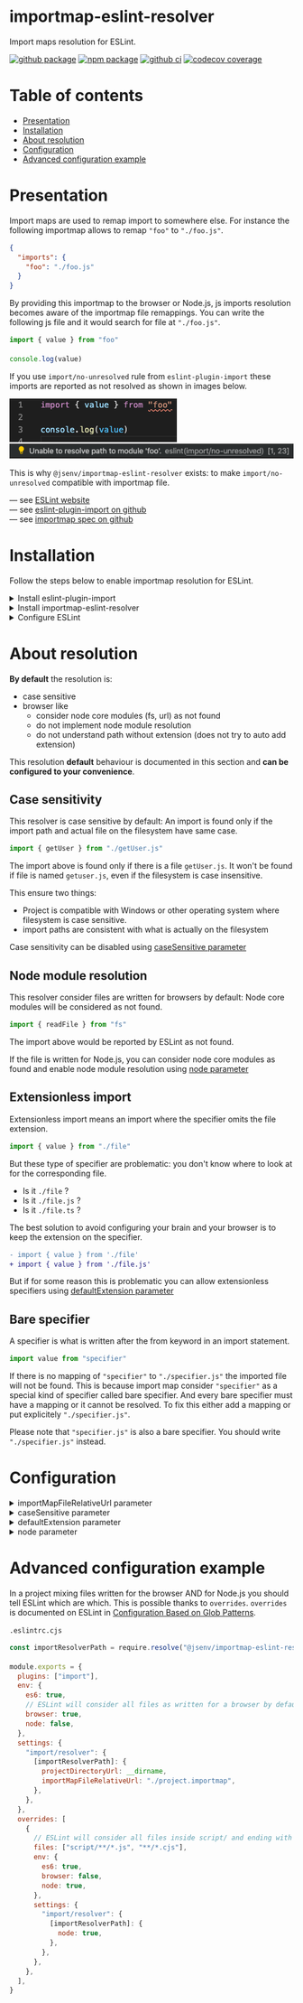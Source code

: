# importmap-eslint-resolver

Import maps resolution for ESLint.

[![github package](https://img.shields.io/github/package-json/v/jsenv/jsenv-importmap-eslint-resolver.svg?logo=github&label=package)](https://github.com/jsenv/jsenv-importmap-eslint-resolver/packages)
[![npm package](https://img.shields.io/npm/v/@jsenv/importmap-eslint-resolver.svg?logo=npm&label=package)](https://www.npmjs.com/package/@jsenv/importmap-eslint-resolver)
[![github ci](https://github.com/jsenv/jsenv-importmap-eslint-resolver/workflows/ci/badge.svg)](https://github.com/jsenv/jsenv-importmap-eslint-resolver/actions?workflow=ci)
[![codecov coverage](https://codecov.io/gh/jsenv/jsenv-importmap-eslint-resolver/branch/master/graph/badge.svg)](https://codecov.io/gh/jsenv/jsenv-importmap-eslint-resolver)

# Table of contents

- [Presentation](#Presentation)
- [Installation](#installation)
- [About resolution](#About-resolution)
- [Configuration](#Configuration)
- [Advanced configuration example](#Advanced-configuration-example)

# Presentation

Import maps are used to remap import to somewhere else. For instance the following importmap allows to remap `"foo"` to `"./foo.js"`.

```json
{
  "imports": {
    "foo": "./foo.js"
  }
}
```

By providing this importmap to the browser or Node.js, js imports resolution becomes aware of the importmap file remappings. You can write the following js file and it would search for file at `"./foo.js"`.

```js
import { value } from "foo"

console.log(value)
```

If you use `import/no-unresolved` rule from `eslint-plugin-import` these imports are reported as not resolved as shown in images below.

![screenshot import not resolved in vscode](./docs/vscode-import-not-resolved.png)</br >
![screenshot eslint error in vscode](./docs/eslint-error-in-vscode.png)

This is why `@jsenv/importmap-eslint-resolver` exists: to make `import/no-unresolved` compatible with importmap file.

— see [ESLint website](https://eslint.org)<br />
— see [eslint-plugin-import on github](https://github.com/benmosher/eslint-plugin-import)<br />
— see [importmap spec on github](https://github.com/WICG/import-maps)<br />

# Installation

Follow the steps below to enable importmap resolution for ESLint.

<details>
  <summary>Install eslint-plugin-import</summary>

> If you already use this ESLint plugin you can skip this step.

```console
npm install --save-dev eslint-plugin-import
```

</details>

<details>
  <summary>Install importmap-eslint-resolver</summary>

```console
npm install --save-dev @jsenv/importmap-eslint-resolver
```

</details>

<details>
  <summary>Configure ESLint</summary>

Your ESLint config must:

- enable `eslint-plugin-import` in `plugins`
- configure `eslint-plugin-import` to use `@jsenv/importmap-eslint-resolver` as resolver
- configure `projectDirectoryUrl` and `importMapFileRelativeUrl`

Your minimal `.eslintrc.cjs` file looks like this:

```js
module.exports = {
  plugins: ["import"],
  settings: {
    "import/resolver": {
      [require.resolve("@jsenv/importmap-eslint-resolver")]: {
        projectDirectoryUrl: __dirname,
        importMapFileRelativeUrl: "./project.importmap",
      },
    },
  },
}
```

</details>

# About resolution

**By default** the resolution is:

- case sensitive
- browser like
  - consider node core modules (fs, url) as not found
  - do not implement node module resolution
  - do not understand path without extension (does not try to auto add extension)

This resolution **default** behaviour is documented in this section and **can be configured to your convenience**.

## Case sensitivity

This resolver is case sensitive by default: An import is found only if the import path and actual file on the filesystem have same case.

```js
import { getUser } from "./getUser.js"
```

The import above is found only if there is a file `getUser.js`. It won't be found if file is named `getuser.js`, even if the filesystem is case insensitive.

This ensure two things:

- Project is compatible with Windows or other operating system where filesystem is case sensitive.
- import paths are consistent with what is actually on the filesystem

Case sensitivity can be disabled using [caseSensitive parameter](#Configuration)

## Node module resolution

This resolver consider files are written for browsers by default: Node core modules will be considered as not found.

```js
import { readFile } from "fs"
```

The import above would be reported by ESLint as not found.

If the file is written for Node.js, you can consider node core modules as found and enable node module resolution using [node parameter](#Configuration)

## Extensionless import

Extensionless import means an import where the specifier omits the file extension.

```js
import { value } from "./file"
```

But these type of specifier are problematic: you don't know where to look at for the corresponding file.

- Is it `./file` ?
- Is it `./file.js` ?
- Is it `./file.ts` ?

The best solution to avoid configuring your brain and your browser is to keep the extension on the specifier.

```diff
- import { value } from './file'
+ import { value } from './file.js'
```

But if for some reason this is problematic you can allow extensionless specifiers using [defaultExtension parameter](#Configuration)

## Bare specifier

A specifier is what is written after the from keyword in an import statement.

```js
import value from "specifier"
```

If there is no mapping of `"specifier"` to `"./specifier.js"` the imported file will not be found.
This is because import map consider `"specifier"` as a special kind of specifier called bare specifier.
And every bare specifier must have a mapping or it cannot be resolved.
To fix this either add a mapping or put explicitely `"./specifier.js"`.

Please note that `"specifier.js"` is also a bare specifier. You should write `"./specifier.js"` instead.

# Configuration

<details>
  <summary>importMapFileRelativeUrl parameter</summary>

`importMapFileRelativeUrl` parameter is a string leading to an importmap file. This parameter is optional and `undefined` by default.

```js
module.exports = {
  plugins: ["import"],
  settings: {
    "import/resolver": {
      [require.resolve("@jsenv/importmap-eslint-resolver")]: {
        projectDirectoryUrl: __dirname,
        importMapFileRelativeUrl: "./project.importmap",
      },
    },
  },
}
```

</details>

<details>
  <summary>caseSensitive parameter</summary>

`caseSensitive` parameter is a boolean indicating if the file path will be case sensitive. This parameter is optional and enabled by default. See [Case sensitivity](#Case-sensitivity).

```js
module.exports = {
  plugins: ["import"],
  settings: {
    "import/resolver": {
      [require.resolve("@jsenv/importmap-eslint-resolver")]: {
        projectDirectoryUrl: __dirname,
        importMapFileRelativeUrl: "./project.importmap",
        caseSensitive: false,
      },
    },
  },
}
```

</details>

<details>
  <summary>defaultExtension parameter</summary>

`defaultExtension` parameter is a boolean indicating if a default extension will be automatically added to import without file extension. This parameter is optional and disabled by default. See [Extensionless import](#Extensionless-import)

When enabled the following import

```js
import { value } from "./file"
```

Will search for a file with an extension. The extension is "inherited" from the file where the import is written:

If written in `whatever.js`, searches at `file.js`.<br />
If written in `whatever.ts`, searches at `file.ts`.

</details>

<details>
  <summary>node parameter</summary>

`node` parameter is a boolean indicating if the file are written for Node.js. This parameter is optional and disabled by default. See [Node core modules](#Node-core-modules)

When enabled node core modules (path, fs, url, etc) will be considered as found.

```js
module.exports = {
  plugins: ["import"],
  settings: {
    "import/resolver": {
      [require.resolve("@jsenv/importmap-eslint-resolver")]: {
        projectDirectoryUrl: __dirname,
        importMapFileRelativeUrl: "./project.importmap",
        node: true,
      },
    },
  },
}
```

</details>

# Advanced configuration example

In a project mixing files written for the browser AND for Node.js you should tell ESLint which are which. This is possible thanks to `overrides`. `overrides` is documented on ESLint in [Configuration Based on Glob Patterns](https://eslint.org/docs/user-guide/configuring/configuration-files#configuration-based-on-glob-patterns).

`.eslintrc.cjs`

```js
const importResolverPath = require.resolve("@jsenv/importmap-eslint-resolver")

module.exports = {
  plugins: ["import"],
  env: {
    es6: true,
    // ESLint will consider all files as written for a browser by default
    browser: true,
    node: false,
  },
  settings: {
    "import/resolver": {
      [importResolverPath]: {
        projectDirectoryUrl: __dirname,
        importMapFileRelativeUrl: "./project.importmap",
      },
    },
  },
  overrides: [
    {
      // ESLint will consider all files inside script/ and ending with .cjs as written for Node.js
      files: ["script/**/*.js", "**/*.cjs"],
      env: {
        es6: true,
        browser: false,
        node: true,
      },
      settings: {
        "import/resolver": {
          [importResolverPath]: {
            node: true,
          },
        },
      },
    },
  ],
}
```
